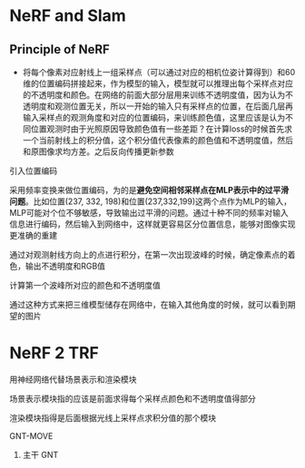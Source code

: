 # NeRF and Slam

## Principle of NeRF

- 将每个像素对应射线上一组采样点（可以通过对应的相机位姿计算得到）和60维的位置编码拼接起来，作为模型的输入，模型就可以推理出每个采样点对应的不透明度和颜色。在网络的前面大部分层用来训练不透明度值，因为认为不透明度和观测位置无关，所以一开始的输入只有采样点的位置，在后面几层再输入采样点的观测角度和对应的位置编码，来训练颜色值，这里应该是认为不同位置观测时由于光照原因导致颜色值有一些差距？在计算loss的时候首先求一个当前射线上的积分值，这个积分值代表像素的颜色值和不透明度值，然后和原图像求均方差。之后反向传播更新参数

引入位置编码

采用频率变换来做位置编码，为的是**避免空间相邻采样点在MLP表示中的过平滑问题**。比如位置(237, 332, 198)和位置(237,332,199)这两个点作为MLP的输入，MLP可能对个位不够敏感，导致输出过平滑的问题。通过十种不同的频率对输入信息进行编码，然后输入到网络中，这样就更容易区分位置信息，能够对图像实现更准确的重建

通过对观测射线方向上的点进行积分，在第一次出现波峰的时候，确定像素点的着色，输出不透明度和RGB值

计算第一个波峰所对应的颜色和不透明度值

通过这种方式来把三维模型储存在网络中，在输入其他角度的时候，就可以看到期望的图片

# NeRF 2 TRF

用神经网络代替场景表示和渲染模块

场景表示模块指的应该是前面求得每个采样点颜色和不透明度值得部分

渲染模块指得是后面根据光线上采样点求积分值的那个模块

GNT-MOVE

1. 主干 GNT